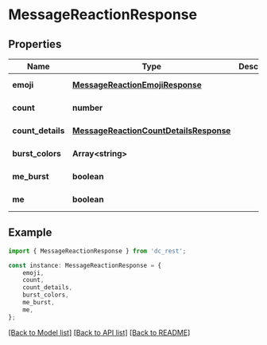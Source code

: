 # MessageReactionResponse


## Properties

Name | Type | Description | Notes
------------ | ------------- | ------------- | -------------
**emoji** | [**MessageReactionEmojiResponse**](MessageReactionEmojiResponse.md) |  | [default to undefined]
**count** | **number** |  | [default to undefined]
**count_details** | [**MessageReactionCountDetailsResponse**](MessageReactionCountDetailsResponse.md) |  | [default to undefined]
**burst_colors** | **Array&lt;string&gt;** |  | [default to undefined]
**me_burst** | **boolean** |  | [default to undefined]
**me** | **boolean** |  | [default to undefined]

## Example

```typescript
import { MessageReactionResponse } from 'dc_rest';

const instance: MessageReactionResponse = {
    emoji,
    count,
    count_details,
    burst_colors,
    me_burst,
    me,
};
```

[[Back to Model list]](../README.md#documentation-for-models) [[Back to API list]](../README.md#documentation-for-api-endpoints) [[Back to README]](../README.md)
